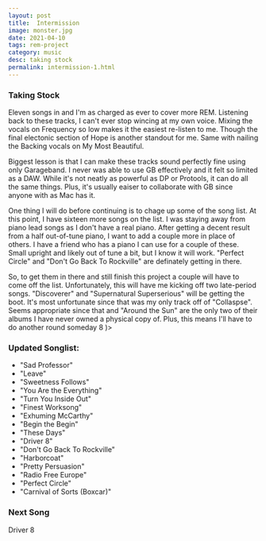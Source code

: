 ```yaml
---
layout: post
title:  Intermission
image: monster.jpg
date: 2021-04-10
tags: rem-project
category: music
desc: taking stock
permalink: intermission-1.html
---
```


### Taking Stock
Eleven songs in and I'm as charged as ever to cover more REM.  Listening back to these tracks, I can't ever stop wincing at my own voice. Mixing the vocals on Frequency so low makes it the easiest re-listen to me. Though the final electonic section of Hope is another standout for me. Same with nailing the Backing vocals on My Most Beautiful.

Biggest lesson is that I can make these tracks sound perfectly fine using only Garageband. I never was able to use GB effectively and it felt so limited as a DAW. While it's not neatly as powerful as DP or Protools, it can do all the same things. Plus, it's usually eaiser to collaborate with GB since anyone with as Mac has it.

One thing I will do before continuing is to chage up some of the song list. At this point, I have sixteen more songs on the list. I was staying away from piano lead songs as I don't have a real piano. After getting a decent result from a half out-of-tune piano, I want to add a couple more in place of others. I have a friend who has a piano I can use for a couple of these. Small upright and likely out of tune a bit, but I know it will work.  "Perfect Circle" and "Don't Go Back To Rockville" are definately getting in there.

So, to get them in there and still finish this project a couple will have to come off the list. Unfortunately, this will have me kicking off two late-period songs. "Discoverer" and "Supernatural Superserious" will be getting the boot. It's most unfortunate since that was my only track off of "Collaspse". Seems appropriate since that and "Around the Sun" are the only two of their albums I have never owned a physical copy of. Plus, this means I'll have to do another round someday 8 )>

### Updated Songlist:
  - "Sad Professor"
  - "Leave"
  - "Sweetness Follows"
  - "You Are the Everything"
  - "Turn You Inside Out"
  - "Finest Worksong"
  - "Exhuming McCarthy"
  - "Begin the Begin"
  - "These Days"
  - "Driver 8"
  - "Don't Go Back To Rockville"
  - "Harborcoat"
  - "Pretty Persuasion"
  - "Radio Free Europe"
  - "Perfect Circle"
  - "Carnival of Sorts (Boxcar)"

  ### Next Song
  Driver 8
